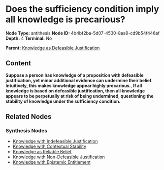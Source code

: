 # Does the sufficiency condition imply all knowledge is precarious?

**Node Type:** antithesis
**Node ID:** 4b4bf2ba-5d07-4530-8aa9-cd9b54f446af
**Depth:** 4
**Terminal:** No

**Parent:** [Knowledge as Defeasible Justification](knowledge-as-defeasible-justification-synthesis-4cac7573-2f77-4e18-b06b-af778dbf4853.md)

## Content

**Suppose a person has knowledge of a proposition with defeasible justification, yet minor additional evidence can undermine their belief. Intuitively, this makes knowledge appear highly precarious.**, **If all knowledge is based on defeasible justification, then all knowledge appears to be perpetually at risk of being undermined, questioning the stability of knowledge under the sufficiency condition.**

## Related Nodes

### Synthesis Nodes

- [Knowledge with Indefeasible Justification](knowledge-with-indefeasible-justification-synthesis-876d3786-99ee-43b6-8ab1-321ae85606c8.md)
- [Knowledge with Contextual Stability](knowledge-with-contextual-stability-synthesis-2bcdb927-fb2c-4160-85be-4981e5200038.md)
- [Knowledge as Reliable Belief](knowledge-as-reliable-belief-synthesis-6f8c5f08-8102-4784-bbca-f0eff7555d05.md)
- [Knowledge with Non-Defeasible Justification](knowledge-with-non-defeasible-justification-synthesis-5bb6a0e8-30d7-4906-b0c1-415e140c8de0.md)
- [Knowledge with Epistemic Entitlement](knowledge-with-epistemic-entitlement-synthesis-3e84c7a2-2d0f-4148-9e67-b5a5bb87178c.md)
